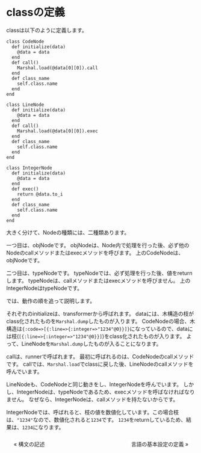 # classの定義
classは以下のように定義します。
```
class CodeNode
  def initialize(data)
    @data = data
  end
  def call()
    Marshal.load(@data[0][0]).call
  end
  def class_name
    self.class.name
  end
end

class LineNode
  def initialize(data)
    @data = data
  end
  def call()
    Marshal.load(@data[0][0]).exec
  end
  def class_name
    self.class.name
  end
end

class IntegerNode
  def initialize(data)
    @data = data
  end
  def exec()
    return @data.to_i
  end
  def class_name
    self.class.name
  end
end
```
大きく分けて、Nodeの種類には、二種類あります。

一つ目は、objNodeです。
objNodeは、Node内で処理を行った後、必ず他のNodeのcallメソッドまたはexecメソッドを呼びます。
上のCodeNodeは、objNodeです。

二つ目は、typeNodeです。
typeNodeでは、必ず処理を行った後、値をreturnします。
typeNodeは、callメソッドまたはexecメソッドを呼びません。
上のIntegerNodeはtypeNodeです。

では、動作の順を追って説明します。

それぞれのinitializeは、transformerから呼ばれます。
dataには、木構造の枝がclass化されたものを`Marshal.dump`したものが入ります。
CodeNodeの場合、木構造は`{:code=>[{:line=>{:integer=>"1234"@0}}]}`になっているので、dataには枝(`[{:line=>{:integer=>"1234"@0}}]`)をclass化されたものが入ります。
よって、LineNodeを`Marshal.dump`したものが入ることになります。


callは、runnerで呼ばれます。
最初に呼ばれるのは、CodeNodeのcallメソッドです。
callでは、`Marshal.load`でclassに戻した後、LineNodeのcallメソッドを呼んでいます。



LineNodeも、CodeNodeと同じ動きをし、IntegerNodeを呼んでいます。
しかし、IntegerNodeは、typeNodeであるため、execメソッドを呼ばなければなりません。
なぜなら、IntegerNodeは、callメソッドを持たないからです。

IntegerNodeでは、呼ばれると、枝の値を数値化しています。この場合枝は、`"1234"`なので、数値化されると`1234`です。
`1234`をreturnしているため、結果は、`1234`になります。


<style>
ul.pageNav01 {
	margin: 0 0 10px;
	padding: 10px 10px 0px;
	text-align: center;
}

ul.pageNav01 li.mae {
	display: inline;
	margin: 0 2px;
	float: left;
	padding: 0;
}

ul.pageNav01 li.tugi {
	display: inline;
	margin: 0 2px;
	float: right;
	padding: 0;
}

ul.pageNav01 li span,
ul.pageNav01 li a {
	display: inline-block;
	margin-bottom: 5px;
	padding: 1px 8px;
	background: #fff;
	text-decoration: none;
	vertical-align: middle;
}

ul.pageNav01 li a:hover {
	background: #eeeff7;
	border-color: #00f;
}
</style>
<ul class="pageNav01">
<li class="mae"><a href="2">&laquo; 構文の記述</a></li>
<li class="tugi"><a href="4">言語の基本設定の定義 &raquo;</a></li>
</ul>
